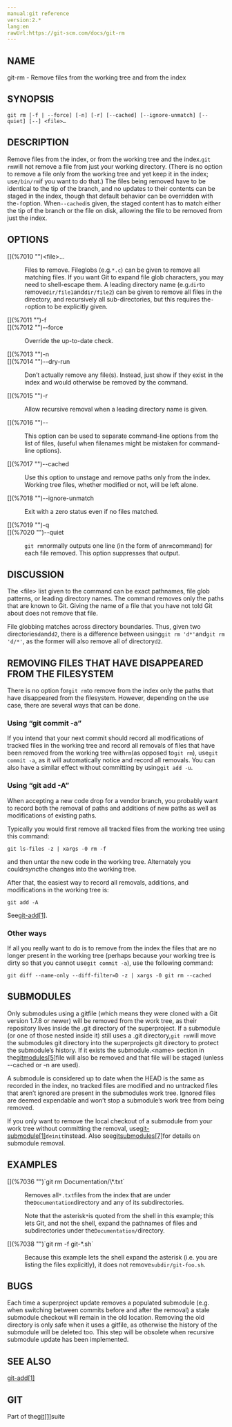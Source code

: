 ```yaml
---
manual:git reference
version:2.*
lang:en
rawUrl:https://git-scm.com/docs/git-rm
---
```



## [](%7004 "")NAME<a name="_name"></a>


git-rm - Remove files from the working tree and from the index





## [](%7007 "")SYNOPSIS<a name="_synopsis"></a>

```
git rm [-f | --force] [-n] [-r] [--cached] [--ignore-unmatch] [--quiet] [--] <file>…​
```




## [](%7008 "")DESCRIPTION<a name="_description"></a>


Remove files from the index, or from the working tree and the index.`git rm`will not remove a file from just your working directory. (There is no option to remove a file only from the working tree and yet keep it in the index; use`/bin/rm`if you want to do that.) The files being removed have to be identical to the tip of the branch, and no updates to their contents can be staged in the index, though that default behavior can be overridden with the`-f`option. When`--cached`is given, the staged content has to match either the tip of the branch or the file on disk, allowing the file to be removed from just the index.





## [](%7009 "")OPTIONS<a name="_options"></a>
<dl><dt id='git-rm-ltfilegt82308203'>[](%7010 "")&lt;file&gt;…​</dt><dd>

Files to remove. Fileglobs (e.g.`*.c`) can be given to remove all matching files. If you want Git to expand file glob characters, you may need to shell-escape them. A leading directory name (e.g.`dir`to remove`dir/file1`and`dir/file2`) can be given to remove all files in the directory, and recursively all sub-directories, but this requires the`-r`option to be explicitly given.

</dd><dt id='git-rm--f'>[](%7011 "")-f</dt><dt id='git-rm---force'>[](%7012 "")--force</dt><dd>

Override the up-to-date check.

</dd><dt id='git-rm--n'>[](%7013 "")-n</dt><dt id='git-rm---dry-run'>[](%7014 "")--dry-run</dt><dd>

Don’t actually remove any file(s). Instead, just show if they exist in the index and would otherwise be removed by the command.

</dd><dt id='git-rm--r'>[](%7015 "")-r</dt><dd>

Allow recursive removal when a leading directory name is given.

</dd><dt id='git-rm---'>[](%7016 "")--</dt><dd>

This option can be used to separate command-line options from the list of files, (useful when filenames might be mistaken for command-line options).

</dd><dt id='git-rm---cached'>[](%7017 "")--cached</dt><dd>

Use this option to unstage and remove paths only from the index. Working tree files, whether modified or not, will be left alone.

</dd><dt id='git-rm---ignore-unmatch'>[](%7018 "")--ignore-unmatch</dt><dd>

Exit with a zero status even if no files matched.

</dd><dt id='git-rm--q'>[](%7019 "")-q</dt><dt id='git-rm---quiet'>[](%7020 "")--quiet</dt><dd>

`git rm`normally outputs one line (in the form of an`rm`command) for each file removed. This option suppresses that output.

</dd></dl>



## [](%7021 "")DISCUSSION<a name="_discussion"></a>


The &lt;file&gt; list given to the command can be exact pathnames, file glob patterns, or leading directory names. The command removes only the paths that are known to Git. Giving the name of a file that you have not told Git about does not remove that file.




File globbing matches across directory boundaries. Thus, given two directories`d`and`d2`, there is a difference between using`git rm 'd*'`and`git rm 'd/*'`, as the former will also remove all of directory`d2`.





## [](%7023 "")REMOVING FILES THAT HAVE DISAPPEARED FROM THE FILESYSTEM<a name="_removing_files_that_have_disappeared_from_the_filesystem"></a>


There is no option for`git rm`to remove from the index only the paths that have disappeared from the filesystem. However, depending on the use case, there are several ways that can be done.



### [](%7025 "")Using “git commit -a”<a name="_using_git_commit_a"></a>


If you intend that your next commit should record all modifications of tracked files in the working tree and record all removals of files that have been removed from the working tree with`rm`(as opposed to`git rm`), use`git commit -a`, as it will automatically notice and record all removals. You can also have a similar effect without committing by using`git add -u`.




### [](%7028 "")Using “git add -A”<a name="_using_git_add_a"></a>


When accepting a new code drop for a vendor branch, you probably want to record both the removal of paths and additions of new paths as well as modifications of existing paths.




Typically you would first remove all tracked files from the working tree using this command:



```
git ls-files -z | xargs -0 rm -f
```




and then untar the new code in the working tree. Alternately you could<em>rsync</em>the changes into the working tree.




After that, the easiest way to record all removals, additions, and modifications in the working tree is:



```
git add -A
```




See[git-add[1]](%2253 "").




### [](%7030 "")Other ways<a name="_other_ways"></a>


If all you really want to do is to remove from the index the files that are no longer present in the working tree (perhaps because your working tree is dirty so that you cannot use`git commit -a`), use the following command:



```
git diff --name-only --diff-filter=D -z | xargs -0 git rm --cached
```






## [](%7031 "")SUBMODULES<a name="_submodules"></a>


Only submodules using a gitfile (which means they were cloned with a Git version 1.7.8 or newer) will be removed from the work tree, as their repository lives inside the .git directory of the superproject. If a submodule (or one of those nested inside it) still uses a .git directory,`git rm`will move the submodules git directory into the superprojects git directory to protect the submodule’s history. If it exists the submodule.&lt;name&gt; section in the[gitmodules[5]](%2287 "")file will also be removed and that file will be staged (unless --cached or -n are used).




A submodule is considered up to date when the HEAD is the same as recorded in the index, no tracked files are modified and no untracked files that aren’t ignored are present in the submodules work tree. Ignored files are deemed expendable and won’t stop a submodule’s work tree from being removed.




If you only want to remove the local checkout of a submodule from your work tree without committing the removal, use[git-submodule[1]](%2272 "")`deinit`instead. Also see[gitsubmodules[7]](%7032 "")for details on submodule removal.





## [](%7033 "")EXAMPLES<a name="_examples"></a>
<dl><dt id='git-rm-codegitrmDocumentationtxtcode'>[](%7036 "")`git rm Documentation/\*.txt`</dt><dd>

Removes all`*.txt`files from the index that are under the`Documentation`directory and any of its subdirectories.



Note that the asterisk`*`is quoted from the shell in this example; this lets Git, and not the shell, expand the pathnames of files and subdirectories under the`Documentation/`directory.


</dd><dt id='git-rm-codegitrm-fgit-shcode'>[](%7038 "")`git rm -f git-*.sh`</dt><dd>

Because this example lets the shell expand the asterisk (i.e. you are listing the files explicitly), it does not remove`subdir/git-foo.sh`.

</dd></dl>



## [](%7040 "")BUGS<a name="_bugs"></a>


Each time a superproject update removes a populated submodule (e.g. when switching between commits before and after the removal) a stale submodule checkout will remain in the old location. Removing the old directory is only safe when it uses a gitfile, as otherwise the history of the submodule will be deleted too. This step will be obsolete when recursive submodule update has been implemented.





## [](%7042 "")SEE ALSO<a name="_see_also"></a>


[git-add[1]](%2253 "")





## [](%7043 "")GIT<a name="_git"></a>


Part of the[git[1]](%2248 "")suite





